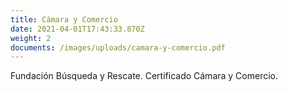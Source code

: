```yaml
---
title: Cámara y Comercio
date: 2021-04-01T17:43:33.870Z
weight: 2
documents: /images/uploads/camara-y-comercio.pdf
---
```

Fundación Búsqueda y Rescate. Certificado Cámara y Comercio.